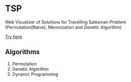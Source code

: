 # TSP
Web Visualizer of Solutions for Travelling Salesman Problem (Permutation(Naive), Memoization and Genetic Algorithm)

[Try here](https://lafifii.github.io/TSP/)

## Algorithms
1. Permutation
2. Genetic Algorithm
3. Dynamic Programming 


